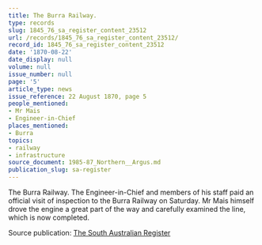 ```yaml
---
title: The Burra Railway.
type: records
slug: 1845_76_sa_register_content_23512
url: /records/1845_76_sa_register_content_23512/
record_id: 1845_76_sa_register_content_23512
date: '1870-08-22'
date_display: null
volume: null
issue_number: null
page: '5'
article_type: news
issue_reference: 22 August 1870, page 5
people_mentioned:
- Mr Mais
- Engineer-in-Chief
places_mentioned:
- Burra
topics:
- railway
- infrastructure
source_document: 1985-87_Northern__Argus.md
publication_slug: sa-register
---
```


The Burra Railway.  The Engineer-in-Chief and members of his staff paid an official visit of inspection to the Burra Railway on Saturday.  Mr Mais himself drove the engine a great part of the way and carefully examined the line, which is now completed.

Source publication: [The South Australian Register](/publications/sa-register/)
